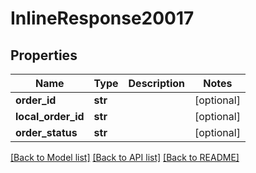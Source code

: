 # InlineResponse20017

## Properties
Name | Type | Description | Notes
------------ | ------------- | ------------- | -------------
**order_id** | **str** |  | [optional] 
**local_order_id** | **str** |  | [optional] 
**order_status** | **str** |  | [optional] 

[[Back to Model list]](../README.md#documentation-for-models) [[Back to API list]](../README.md#documentation-for-api-endpoints) [[Back to README]](../README.md)



